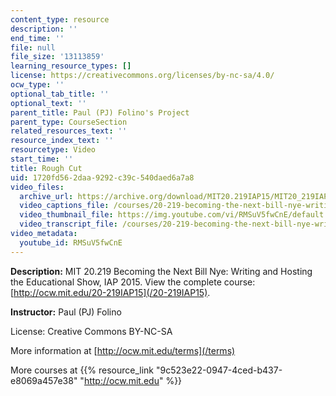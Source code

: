 ```yaml
---
content_type: resource
description: ''
end_time: ''
file: null
file_size: '13113859'
learning_resource_types: []
license: https://creativecommons.org/licenses/by-nc-sa/4.0/
ocw_type: ''
optional_tab_title: ''
optional_text: ''
parent_title: Paul (PJ) Folino's Project
parent_type: CourseSection
related_resources_text: ''
resource_index_text: ''
resourcetype: Video
start_time: ''
title: Rough Cut
uid: 1720fd56-2daa-9292-c39c-540daed6a7a8
video_files:
  archive_url: https://archive.org/download/MIT20.219IAP15/MIT20_219IAP15_PJ_D11_Rough_Cut_360p.mp4
  video_captions_file: /courses/20-219-becoming-the-next-bill-nye-writing-and-hosting-the-educational-show-january-iap-2015/2ce977c014a45e91aa09a7d66800f9e4_RMSuV5fwCnE.vtt
  video_thumbnail_file: https://img.youtube.com/vi/RMSuV5fwCnE/default.jpg
  video_transcript_file: /courses/20-219-becoming-the-next-bill-nye-writing-and-hosting-the-educational-show-january-iap-2015/2d2a2dc778fb84e3cbb8e9fd722a8493_RMSuV5fwCnE.pdf
video_metadata:
  youtube_id: RMSuV5fwCnE
---
```


**Description:** MIT 20.219 Becoming the Next Bill Nye: Writing and Hosting the Educational Show, IAP 2015. View the complete course: [http://ocw.mit.edu/20-219IAP15](/20-219IAP15).

**Instructor:** Paul (PJ) Folino

License: Creative Commons BY-NC-SA

More information at [http://ocw.mit.edu/terms](/terms)

More courses at {{% resource_link "9c523e22-0947-4ced-b437-e8069a457e38" "http://ocw.mit.edu" %}}

